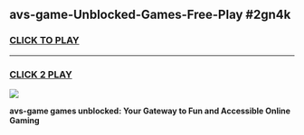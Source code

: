 
## avs-game-Unblocked-Games-Free-Play #2gn4k
<h3>
<a href="https://us.freeplayer.one?title=avs-game&ref=9M">CLICK TO PLAY</a></h3>
<hr>

<h3>
<a href="https://us.freeplayer.one?title=avs-game&ref=9M">CLICK 2 PLAY</a>
  
</h3>

<a href="https://us.freeplayer.one?title=avs-game&ref=9M"><img src="https://clearcache.store/games.png"></a>


**avs-game games unblocked: Your Gateway to Fun and Accessible Online Gaming**
